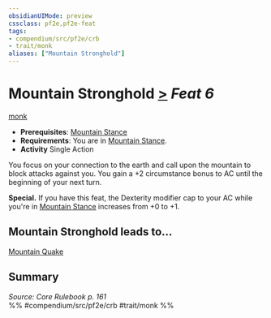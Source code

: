 ```yaml
---
obsidianUIMode: preview
cssclass: pf2e,pf2e-feat
tags:
- compendium/src/pf2e/crb
- trait/monk
aliases: ["Mountain Stronghold"]
---
```

# Mountain Stronghold  [>](chapter-9-playing-the-game.md#Actions "Single Action") *Feat 6*  
[monk](Reference/Rules/Traits/monk.md "Monk Class Trait")  

- **Prerequisites**: [Mountain Stance](mountain-stance.md)
- **Requirements**: You are in [Mountain Stance](mountain-stance.md).
- **Activity** Single Action

You focus on your connection to the earth and call upon the mountain to block attacks against you. You gain a +2 circumstance bonus to AC until the beginning of your next turn.

**Special.** If you have this feat, the Dexterity modifier cap to your AC while you're in [Mountain Stance](mountain-stance.md) increases from +0 to +1.

## Mountain Stronghold leads to...

[Mountain Quake](mountain-quake.md)

## Summary

*Source: Core Rulebook p. 161*  
%% #compendium/src/pf2e/crb #trait/monk %%